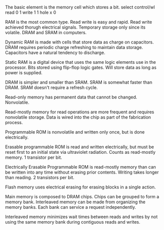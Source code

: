 The basic element is the memory cell which stores a bit.
	select control/wl
read 0         1
write 1        1
hole x         0

RAM is the most common type.
Read write is easy and rapid.
Read write achieved thorugh electrical signals.
Temporary storage only since its volatile.
DRAM and SRAM in computers.

Dynamic RAM is made with cells that store data as charge on capacitors.
DRAM requires periodic charge refreshing to maintain data storage.
Capacitors have a natural tendency to discharge.

Static RAM is a digital device that uses the same logic elements use in the processor.
Bits stored using flip-flop logic gates.
Will store data as long as power is supplied.

DRAM is simpler and smaller than SRAM.
SRAM is somewhat faster than DRAM. SRAM doesn't require a refresh cycle.

Read-only memory has permanent data that cannot be changed.
Nonvolatile.

Read-mostly memory for read operations are more frequent and requires nonvolatile storage.
Data is wired into the chip as part of the fabrication process.

Programmable ROM is nonvolatile and written only once, but is done electrically.

Erasable programmable ROM is read and written electrically, but must be reset first to an initial state via ultraviolet radiation.
Counts as read-mostly memory.
1 transistor per bit.

Electrically Erasable Programmable ROM is read-mostly memory than can be written into any time without erasing prior contents.
Writing takes longer than reading.
2 transistors per bit.

Flash memory uses electrical erasing for erasing blocks in a single action.

Main memory is composed to DRAM chips.
Chips can be grouped to form a memory bank.
Interleaved memory can be made from organizing the memory banks.
Each bank can service a request independently.

Interleaved memory minimizes wait times between reads and writes by not using the same memory bank during contiguous reads and writes.